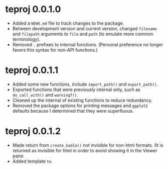 
# teproj 0.0.1.0

+ Added a `NEWS.md` file to track changes to the package.
+ Between development version and current version, changed `filename` and `filepath` arguments
to `file` and `path` (to emulate more common terminology).
+ Removed `.` prefixes to internal functions. (Personal preference no longer
favors this syntax for non-API functions.)

# teproj 0.0.1.1

+ Added some new functions, include `import_path()` and `export_path()`.
+ Exported functions that were previously internal only, such as `do_call_with()` and `warningf()`.
+ Cleaned up the internal of existing functions to reduce redundancy.
+ Removed the package options for printing messages and `ggplot2` defaults
because I determined that they were superfluous.

# teproj 0.0.1.2

+ Made return from `create_kable()` not invisible for non-html formats.
(It is returned as invisible for html in order to avoid showing it in the Viewer pane.
+ Added template `te`.